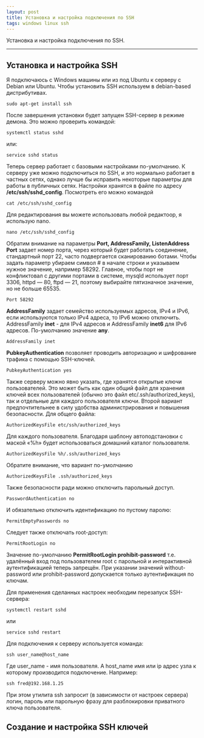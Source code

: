 ```yaml
---
layout: post
title: Установка и настройка подключения по SSH
tags: windows linux ssh
---
```

Установка и настройка подключения по SSH.

---

## Установка и настройка SSH

Я подключаюсь с Windows машины или из под Ubuntu к серверу с Debian или Ubuntu. Чтобы установить SSH используем в debian-based дистрибутивах.
```
sudo apt-get install ssh
```
После завершения установки будет запущен SSH-сервер в режиме демона. Это можно проверить командой:
```
systemctl status sshd
```
или:
```
service sshd status
``` 
Теперь сервер работает с базовыми настройками по-умолчанию. К серверу уже можно подключиться по SSH, и это нормально работает в частных сетях, однако лучше бы исправить некоторые параметры для работы в публичных сетях. Настройки хранятся в файле по адресу **/etc/ssh/sshd_config**. Посмотреть его можно командой
```
cat /etc/ssh/sshd_config
```
Для редактирования вы можете использовать любой редактоор, я использую nano.
```
nano /etc/ssh/sshd_config
```
Обратим внимание на параметры **Port, AddressFamily, ListenAddress** 
**Port** задает номер порта, через который будет работать соединение, стандартный порт 22, часто подвергается сканированию ботами. Чтобы задать параметр убираем символ # в начале строки и указываем нужное значение, например 58292. Главное, чтобы порт не конфликтовал  с другими портами в системе, mysqld использует порт 3306, httpd — 80, ftpd — 21, поэтому выбирайте пятизначное значение, но не больше 65535.
```
Port 58292
```
**AddressFamily** задает семейство используемых адресов, IPv4 и IPv6, если используются только IPv4 адреса, то IPv6 можно отключить. AddressFamily **inet** - для IPv4 адресов и AddressFamily **inet6** для IPv6 адресов. По-умолчанию значение **any**.
```
AddressFamily inet
```
**PubkeyAuthentication** позволяет проводить авторизацию и шифрование трафика с помощью SSH-ключей.
 ```
PubkeyAuthentication yes
```
Также серверу можно явно указать, где хранятся открытые ключи пользователей. Это может быть как один общий файл для хранения ключей всех пользователей (обычно это файл etc/.ssh/authorized_keys), так и отдельные для каждого пользователя ключи. Второй вариант предпочтительнее в силу удобства администрирования и повышения безопасности.
Для общего файла:
```
AuthorizedKeysFile etc/ssh/authorized_keys
```
Для каждого пользователя. Благодаря шаблону автоподстановки с маской «%h» будет использоваться домашний каталог пользователя.
```
AuthorizedKeysFile %h/.ssh/authorized_keys
```
Обратите внимание, что вариант по-умолчанию
```
AuthorizedKeysFile .ssh/authorized_keys
```

Также безопасности ради можно отключить парольный доступ.
```
PasswordAuthentication no
```
И обязательно отключить идентификацию по пустому паролю:
```
PermitEmptyPasswords no
```
Следует также отключать root-доступ:
```
PermitRootLogin no
```
Значение по-умолчанию **PermitRootLogin prohibit-password** т.е. удалённый вход под пользователем root с парольной и интерактивной аутентификацией теперь запрещён. При указании значений without-password или prohibit-password допускается только аутентификация по ключам.

Для применения сделанных настроек необходим перезапуск SSH-сервера:
```
systemctl restart sshd
```
или
```
service sshd restart
```

Для подключения к серверу используется команда:
```
ssh user_name@host_name
```
Где user_name - имя пользователя. А host_name имя или ip адрес узла к которому производится подключение. Например:
```
ssh fred@192.168.1.25
```
При этом утилита ssh запросит (в зависимости от настроек сервера) логин, пароль или парольную фразу для разблокировки приватного ключа пользователя.

## Создание и настройка SSH ключей

